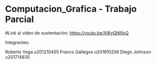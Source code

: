 # Computacion_Grafica - Trabajo Parcial

#Link al vídeo de sustentación:
https://youtu.be/XI6yQNIIIxQ

Integrantes:

Roberto Vega   u201210455
Franco Gallegos   u201610256
Diego Johnson   u201714835

